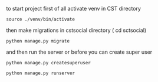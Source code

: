 to start project first of all activate venv in CST directory
```
source ./venv/bin/activate
```
then make migrations in cstsocial directory ( cd sctsocial)
```
python manage.py migrate
```
and then run the server or before you can create super user
```
python manage.py createsuperuser
```
```
python manage.py runserver
```
